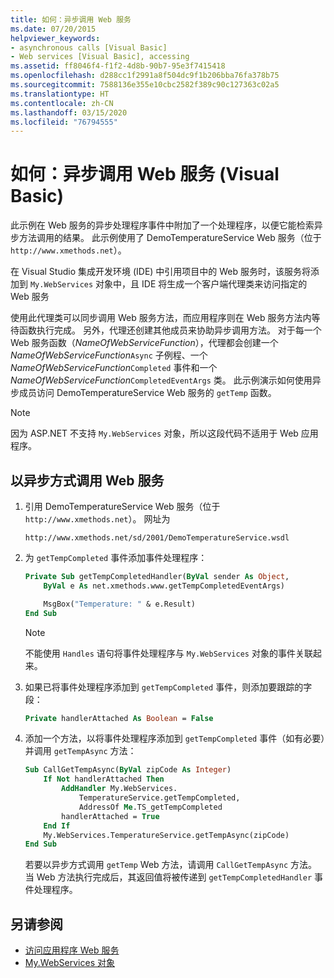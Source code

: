 ```yaml
---
title: 如何：异步调用 Web 服务
ms.date: 07/20/2015
helpviewer_keywords:
- asynchronous calls [Visual Basic]
- Web services [Visual Basic], accessing
ms.assetid: ff8046f4-f1f2-4d8b-90b7-95e3f7415418
ms.openlocfilehash: d288cc1f2991a8f504dc9f1b206bba76fa378b75
ms.sourcegitcommit: 7588136e355e10cbc2582f389c90c127363c02a5
ms.translationtype: HT
ms.contentlocale: zh-CN
ms.lasthandoff: 03/15/2020
ms.locfileid: "76794555"
---
```

# <a name="how-to-call-a-web-service-asynchronously-visual-basic"></a>如何：异步调用 Web 服务 (Visual Basic)

此示例在 Web 服务的异步处理程序事件中附加了一个处理程序，以便它能检索异步方法调用的结果。 此示例使用了 DemoTemperatureService Web 服务（位于 `http://www.xmethods.net`）。

在 Visual Studio 集成开发环境 (IDE) 中引用项目中的 Web 服务时，该服务将添加到 `My.WebServices` 对象中，且 IDE 将生成一个客户端代理类来访问指定的 Web 服务

使用此代理类可以同步调用 Web 服务方法，而应用程序则在 Web 服务方法内等待函数执行完成。 另外，代理还创建其他成员来协助异步调用方法。 对于每一个 Web 服务函数（*NameOfWebServiceFunction*），代理都会创建一个 *NameOfWebServiceFunction*`Async` 子例程、一个 *NameOfWebServiceFunction*`Completed` 事件和一个 *NameOfWebServiceFunction*`CompletedEventArgs` 类。 此示例演示如何使用异步成员访问 DemoTemperatureService Web 服务的 `getTemp` 函数。

> [!NOTE]
> 因为 ASP.NET 不支持 `My.WebServices` 对象，所以这段代码不适用于 Web 应用程序。

## <a name="call-a-web-service-asynchronously"></a>以异步方式调用 Web 服务

1. 引用 DemoTemperatureService Web 服务（位于 `http://www.xmethods.net`）。 网址为

    ```http
    http://www.xmethods.net/sd/2001/DemoTemperatureService.wsdl
    ```

2. 为 `getTempCompleted` 事件添加事件处理程序：

    ```vb
    Private Sub getTempCompletedHandler(ByVal sender As Object,
        ByVal e As net.xmethods.www.getTempCompletedEventArgs)

        MsgBox("Temperature: " & e.Result)
    End Sub
    ```

    > [!NOTE]
    > 不能使用 `Handles` 语句将事件处理程序与 `My.WebServices` 对象的事件关联起来。

3. 如果已将事件处理程序添加到 `getTempCompleted` 事件，则添加要跟踪的字段：

    ```vb
    Private handlerAttached As Boolean = False
    ```

4. 添加一个方法，以将事件处理程序添加到 `getTempCompleted` 事件（如有必要）并调用 `getTempAsync` 方法：

    ```vb
    Sub CallGetTempAsync(ByVal zipCode As Integer)
        If Not handlerAttached Then
            AddHandler My.WebServices.
                TemperatureService.getTempCompleted,
                AddressOf Me.TS_getTempCompleted
            handlerAttached = True
        End If
        My.WebServices.TemperatureService.getTempAsync(zipCode)
    End Sub
    ```

    若要以异步方式调用 `getTemp` Web 方法，请调用 `CallGetTempAsync` 方法。 当 Web 方法执行完成后，其返回值将被传递到 `getTempCompletedHandler` 事件处理程序。

## <a name="see-also"></a>另请参阅

- [访问应用程序 Web 服务](accessing-application-web-services.md)
- [My.WebServices 对象](../../language-reference/objects/my-webservices-object.md)
